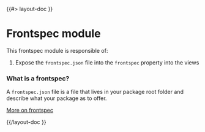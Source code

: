 <!--
/**
 * @name            Frontspec
 * @namespace       doc
 * @type            Markdown
 * @platform        md
 * @status          stable
 * @menu            Documentation / Modules           /doc/modules/frontspec
 *
 * @since           2.0.0
 * @author    Olivier Bossel <olivier.bossel@gmail.com> (https://coffeekraken.io)
 */
-->

{{#> layout-doc }}

# Frontspec module

This frontspec module is responsible of:

1. Expose the `frontspec.json` file into the `frontspec` property into the views

### What is a frontspec?

A `frontspec.json` file is a file that lives in your package root folder and describe what your package as to offer.

[More on frontspec](/@coffeekraken/s-frontspec/doc/readme)

{{/layout-doc }}
